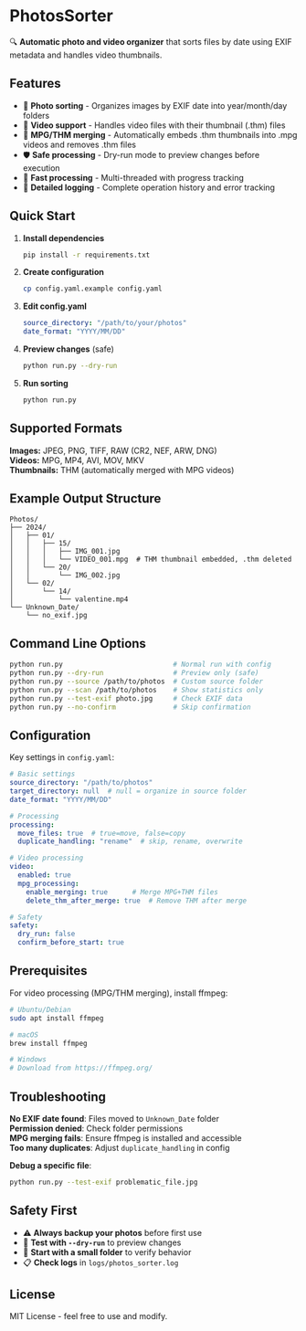 # PhotosSorter

🔍 **Automatic photo and video organizer** that sorts files by date using EXIF metadata and handles video thumbnails.

## Features

- 📸 **Photo sorting** - Organizes images by EXIF date into year/month/day folders
- 🎥 **Video support** - Handles video files with their thumbnail (.thm) files
- 🔗 **MPG/THM merging** - Automatically embeds .thm thumbnails into .mpg videos and removes .thm files
- 🛡️ **Safe processing** - Dry-run mode to preview changes before execution
- 🚀 **Fast processing** - Multi-threaded with progress tracking
- 📝 **Detailed logging** - Complete operation history and error tracking

## Quick Start

1. **Install dependencies**
   ```bash
   pip install -r requirements.txt
   ```

2. **Create configuration**
   ```bash
   cp config.yaml.example config.yaml
   ```

3. **Edit config.yaml**
   ```yaml
   source_directory: "/path/to/your/photos"
   date_format: "YYYY/MM/DD"
   ```

4. **Preview changes** (safe)
   ```bash
   python run.py --dry-run
   ```

5. **Run sorting**
   ```bash
   python run.py
   ```

## Supported Formats

**Images:** JPEG, PNG, TIFF, RAW (CR2, NEF, ARW, DNG)  
**Videos:** MPG, MP4, AVI, MOV, MKV  
**Thumbnails:** THM (automatically merged with MPG videos)

## Example Output Structure

```
Photos/
├── 2024/
│   ├── 01/
│   │   ├── 15/
│   │   │   ├── IMG_001.jpg
│   │   │   └── VIDEO_001.mpg  # THM thumbnail embedded, .thm deleted
│   │   └── 20/
│   │       └── IMG_002.jpg
│   └── 02/
│       └── 14/
│           └── valentine.mp4
└── Unknown_Date/
    └── no_exif.jpg
```

## Command Line Options

```bash
python run.py                           # Normal run with config
python run.py --dry-run                 # Preview only (safe)
python run.py --source /path/to/photos  # Custom source folder
python run.py --scan /path/to/photos    # Show statistics only
python run.py --test-exif photo.jpg     # Check EXIF data
python run.py --no-confirm              # Skip confirmation
```

## Configuration

Key settings in `config.yaml`:

```yaml
# Basic settings
source_directory: "/path/to/photos"
target_directory: null  # null = organize in source folder
date_format: "YYYY/MM/DD"

# Processing
processing:
  move_files: true  # true=move, false=copy
  duplicate_handling: "rename"  # skip, rename, overwrite

# Video processing
video:
  enabled: true
  mpg_processing:
    enable_merging: true      # Merge MPG+THM files
    delete_thm_after_merge: true  # Remove THM after merge

# Safety
safety:
  dry_run: false
  confirm_before_start: true
```

## Prerequisites

For video processing (MPG/THM merging), install ffmpeg:

```bash
# Ubuntu/Debian
sudo apt install ffmpeg

# macOS
brew install ffmpeg

# Windows
# Download from https://ffmpeg.org/
```

## Troubleshooting

**No EXIF date found**: Files moved to `Unknown_Date` folder  
**Permission denied**: Check folder permissions  
**MPG merging fails**: Ensure ffmpeg is installed and accessible  
**Too many duplicates**: Adjust `duplicate_handling` in config

**Debug a specific file**:
```bash
python run.py --test-exif problematic_file.jpg
```

## Safety First

- ⚠️ **Always backup your photos** before first use
- 🧪 **Test with `--dry-run`** to preview changes
- 📁 **Start with a small folder** to verify behavior
- 📋 **Check logs** in `logs/photos_sorter.log`

## License

MIT License - feel free to use and modify.